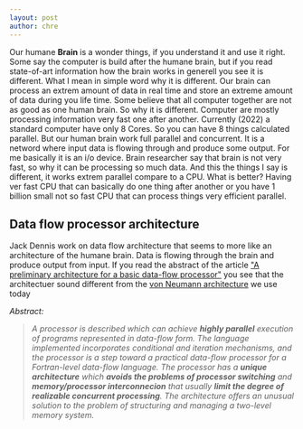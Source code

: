 ```yaml
---
layout: post
author: chre
---
```


Our humane __Brain__ is a wonder things, if you understand it and use it right. Some say the computer is build after the humane brain, but if you read state-of-art information how the brain works in generell you see it is different. What I mean in simple word why it is different. Our brain can process an extrem amount of data in real time and store an extreme amount of data during you life time. Some believe that all computer together are not as good as one human brain. So why it is different. Computer are mostly processing information very fast one after another. Currently (2022) a standard computer have only 8 Cores. So you can have 8 things calculated parallel. But our human brain work full parallel and concurrent. It is a netword where input data is flowing through and produce some output. For me basically it is an i/o device. Brain researcher say that brain is not very fast, so why it can be processing so much data. And this the things I say is different, it works extrem parallel compare to a CPU. What is better? Having ver fast CPU that can basically do one thing after another or you have 1 billion small not so fast CPU that can process things very efficient parallel.

## Data flow processor architecture

Jack Dennis work on data flow architecture that seems to more like an architecture of the humane brain. Data is flowing through the brain and produce output from input. If you read the abstract of the article ["A preliminary architecture for a basic data-flow processor"](https://www.deepdyve.com/lp/association-for-computing-machinery/a-preliminary-architecture-for-a-basic-data-flow-processor-Ej0aB8VR5g) you see that the architectuer sound different from the [von Neumann architecture](https://en.wikipedia.org/wiki/Von_Neumann_architecture) we use today

*Abstract:*

> *A processor is described which can achieve __highly parallel__ execution of programs represented in data-flow form. The language implemented incorporates conditional and iteration mechanisms, and the processor is a step toward a practical data-flow processor for a Fortran-level data-flow language. The processor has a __unique architecture__ which __avoids the problems of processor switching__ and __memory/processor interconnecion__ that usually __limit the degree of realizable concurrent processing__. The architecture offers an unusual solution to the problem of structuring and managing a two-level memory system.*
